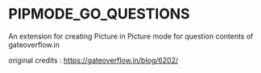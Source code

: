 # PIPMODE_GO_QUESTIONS
An extension for creating Picture in Picture mode for question contents of gateoverflow.in


original credits : https://gateoverflow.in/blog/6202/
